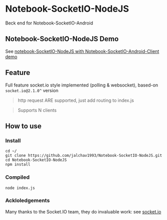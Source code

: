 # Notebook-SocketIO-NodeJS
Beck end for Notebook-SocketIO-Android

## Notebook-SocketIO-NodeJS Demo

See [notebook-SocketIO-NodeJS with Notebook-SocketIO-Android-Client demo](https://github.com/jalchav1993/Notebook-SocketIO-Android-Client)

## Feature

Full feature socket.io style implemented (polling & websocket), based-on `socket.io@2.1.0^` version

> http request ARE supported, just add routing to index.js

> Supports N clients

## How to use

### Install

```
cd ~/
git clone https://github.com/jalchav1993/Notebook-SocketIO-NodeJS.git
cd Notebook-SocketIO-NodeJS
npm install
```

### Compiled

```
node index.js
```
### Ackloledgements 
Many thanks to the Socket.IO team, they do invaluable work: 
see [socket.io](https://github.com/socketio/socket.io)


